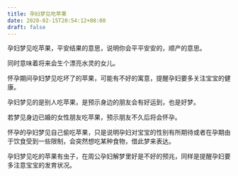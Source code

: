 ```yaml
---
title: 孕妇梦见吃苹果
date: 2020-02-15T20:54:12+08:00
draft: false
---
```


孕妇梦见吃苹果，平安结果的意思，说明你会平平安安的，顺产的意思。

同时意味着将来会生个漂亮水灵的女儿。


怀孕期间孕妇梦见吃坏了的苹果，可能有不好的寓意，提醒孕妇要多关注宝宝的健康。


孕妇梦见的是别人吃苹果，是预示身边的朋友会有好运到，也是好梦。

若梦见身边已婚的女性朋友吃苹果，预示朋友不久后将会怀孕。


怀孕的孕妇梦见自己偷吃苹果，只是说明孕妇对宝宝的性别有所期待或者在孕期由于饮食受到一些限制，会突然想吃某种食物，借此梦来表达。


孕妇梦见吃的苹果有虫子，在周公孕妇解梦里好是不好的预兆，同样是提醒孕妇要多注意宝宝的发育状况。

